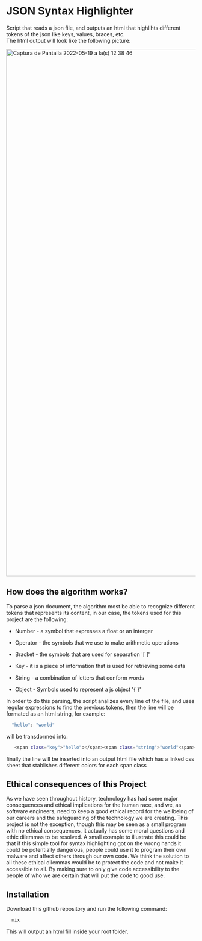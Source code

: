 
# JSON Syntax Highlighter

Script that reads a json file, and outputs an html that highlihts different tokens of the json 
like keys, values, braces, etc.     
The html output will look like the following picture:

<img width="1400" alt="Captura de Pantalla 2022-05-19 a la(s) 12 38 46" src="https://user-images.githubusercontent.com/57450093/169363163-edac3b4b-ad44-4bed-bcc7-864aef15a589.png">

## How does the algorithm works?

To parse a json document, the algorithm most be able to recognize different tokens that represents its content, in our case,
the tokens used for this project are the following:

- Number - a symbol that expresses a float or an interger

- Operator - the symbols that we use to make arithmetic operations

- Bracket - the symbols that are used for separation '[ ]'

- Key - it is a piece of information that is used for retrieving some data

- String - a combination of letters that conform words

- Object -  Symbols used to represent a js object '{ }'

In order to do this parsing, the script analizes every line of the file, and uses regular expressions to find the previous tokens, then the line will be formated as an html string, for example:

```bash
  "hello": "world"
```
will be transdormed into:

```bash
   <span class="key">"hello":</span><span class="string">"world"<span>
```

finally the line will be inserted into an output html file which has a linked css sheet that stablishes different colors for each span class

## Ethical consequences of this Project

As we have seen throughout history, technology has had some major consequences and ethical implications for the human race, and we, as software engineers, need to keep a good ethical record for the wellbeing of our careers and the
safeguarding of the technology we are creating.
This project is not the exception, though this may be seen as a small program with no ethical consequences, it actually has some moral questions and ethic dilemmas to be resolved.
A small example to illustrate this could be that if this simple tool for syntax highlighting got on the wrong hands it could be potentially dangerous, people could use it to program their own malware and affect others through our own code. We think the solution to all these ethical dilemmas would be to protect the code and not make it accessible to all. By making sure to only give code accessibility to the people of who we are certain that will put the code to good use.


## Installation

Download this github repository and run the
following command:

```bash
  mix
```

This will output an html fill inside your root folder.



